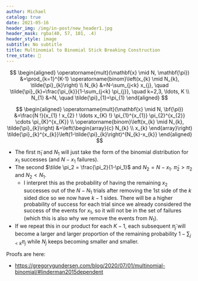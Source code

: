 ```yaml
---
author: Michael
catalog: true
date: 2021-05-16
header_img: /img/in-post/new_header1.jpg
header_mask: rgba(40, 57, 101, .4)
header_style: image
subtitle: No subtitle
title: Multinomial to Binomial Stick Breaking Construction
tree_state: 🌱
---
```


$$
\begin{aligned}
\operatorname{mult}(\mathbf{x} \mid N, \mathbf{\pi}) &=\prod_{k=1}^{K-1} \operatorname{binom}\left(x_{k} \mid N_{k}, \tilde{\pi}_{k}\right) \\
N_{k} &=N-\sum_{j<k} x_{j}, \quad \tilde{\pi}_{k}=\frac{\pi_{k}}{1-\sum_{j<k} \pi_{j}}, \quad k=2,3, \ldots, K \\
N_{1} &=N, \quad \tilde{\pi}_{1}=\pi_{1}
\end{aligned}
$$

$$
\begin{aligned}
\operatorname{mult}(\mathbf{x} \mid N, \bf{\pi}) &=\frac{N !}{x_{1} ! x_{2} ! \ldots x_{K} !} \pi_{1}^{x_{1}} \pi_{2}^{x_{2}} \cdots \pi_{K}^{x_{K}} \\
\operatorname{binom}\left(x_{k} \mid N_{k}, \tilde{\pi}_{k}\right) &=\left(\begin{array}{c}
N_{k} \\
x_{k}
\end{array}\right) \tilde{\pi}_{k}^{x_{k}}\left(1-\tilde{\pi}_{k}\right)^{N_{k}-x_{k}}
\end{aligned}
$$

- The first $\tilde \pi_1$ and $N_1$ will just take the form of the binomial distribution for $x_1$ successes (and $N-x_1$ failures).
- The second $\tilde \pi_2 = \frac{\pi_2}{1-\pi_1}$ and $N_2 = N - x_1$. $\tilde \pi_2 > \pi_2$ and $N_2 < N_1$. 
  - I interpret this as the probability of having the remaining $x_2$ successes out of the $N-N_1$ trials after removing the 1st side of the $k$ sided dice so we now have $k-1$ sides. There will be a higher probability of success for each trial since we already considered the success of the events for $x_1$, so it will not be in the set of failures (which this is also why we remove the events from $N_1$).
- If we repeat this in our product for each $K-1$, each subsequent $\tilde \pi_j$ will become a larger and larger proportion of the remaining probability $1-\sum_{j<k} \pi_{j}$ while $N_j$ keeps becoming smaller and smaller.



Proofs are here:

- https://gregorygundersen.com/blog/2020/07/01/multinomial-binomial/#linderman2015dependent